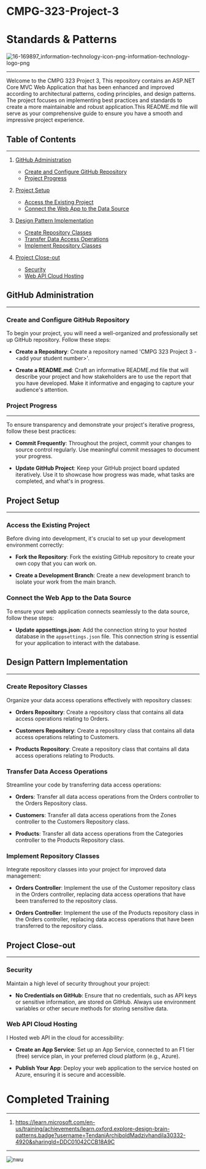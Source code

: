 # CMPG-323-Project-3
# Standards & Patterns
![16-169897_information-technology-icon-png-information-technology-logo-png](https://github.com/Madzivhandila/CMPG-323-Project-3---30332338/assets/75025282/d850405f-b90c-4087-bcad-d15b297569eb)
************************************************************************************

Welcome to the CMPG 323 Project 3, This repository contains an ASP.NET Core MVC Web Application that has been enhanced and improved according to architectural patterns, coding principles, and design patterns. The project focuses on implementing best practices and standards to create a more maintainable and robust application.This README.md file will serve as your comprehensive guide to ensure you have a smooth and impressive project experience.

## Table of Contents
************************************************************************************
1. [GitHub Administration](#github-administration)
   - [Create and Configure GitHub Repository](#create-and-configure-github-repository)
   - [Project Progress](#project-progress)

2. [Project Setup](#project-setup)
   - [Access the Existing Project](#access-the-existing-project)
   - [Connect the Web App to the Data Source](#connect-the-web-app-to-the-data-source)

3. [Design Pattern Implementation](#design-pattern-implementation)
   - [Create Repository Classes](#create-repository-classes)
   - [Transfer Data Access Operations](#transfer-data-access-operations)
   - [Implement Repository Classes](#implement-repository-classes)

4. [Project Close-out](#project-close-out)
   - [Security](#security)
   - [Web API Cloud Hosting](#web-api-cloud-hosting)

## GitHub Administration
************************************************************************************

### Create and Configure GitHub Repository

To begin your project, you will need a well-organized and professionally set up GitHub repository. Follow these steps:

- **Create a Repository**: Create a repository named 'CMPG 323 Project 3 - \<add your student number\>'.

- **Create a README.md**: Craft an informative README.md file that will describe your project and how stakeholders are to use the report that you have developed. Make it informative and engaging to capture your audience's attention.

### Project Progress
************************************************************************************

To ensure transparency and demonstrate your project's iterative progress, follow these best practices:

- **Commit Frequently**: Throughout the project, commit your changes to source control regularly. Use meaningful commit messages to document your progress.

- **Update GitHub Project**: Keep your GitHub project board updated iteratively. Use it to showcase how progress was made, what tasks are completed, and what's in progress.

## Project Setup
************************************************************************************

### Access the Existing Project


Before diving into development, it's crucial to set up your development environment correctly:

- **Fork the Repository**: Fork the existing GitHub repository to create your own copy that you can work on.

- **Create a Development Branch**: Create a new development branch to isolate your work from the main branch.

### Connect the Web App to the Data Source


To ensure your web application connects seamlessly to the data source, follow these steps:

- **Update appsettings.json**: Add the connection string to your hosted database in the `appsettings.json` file. This connection string is essential for your application to interact with the database.

## Design Pattern Implementation
************************************************************************************

### Create Repository Classes


Organize your data access operations effectively with repository classes:

- **Orders Repository**: Create a repository class that contains all data access operations relating to Orders.

- **Customers Repository**: Create a repository class that contains all data access operations relating to Customers.

- **Products Repository**: Create a repository class that contains all data access operations relating to Products.

### Transfer Data Access Operations

Streamline your code by transferring data access operations:

- **Orders**: Transfer all data access operations from the Orders controller to the Orders Repository class.

- **Customers**: Transfer all data access operations from the Zones controller to the Customers Repository class.

- **Products**: Transfer all data access operations from the Categories controller to the Products Repository class.

### Implement Repository Classes

Integrate repository classes into your project for improved data management:

- **Orders Controller**: Implement the use of the Customer repository class in the Orders controller, replacing data access operations that have been transferred to the repository class.

- **Orders Controller**: Implement the use of the Products repository class in the Orders controller, replacing data access operations that have been transferred to the repository class.

## Project Close-out
************************************************************************************

### Security

Maintain a high level of security throughout your project:

- **No Credentials on GitHub**: Ensure that no credentials, such as API keys or sensitive information, are stored on GitHub. Always use environment variables or other secure methods for storing sensitive data.

### Web API Cloud Hosting

I Hosted web API in the cloud for accessibility:

- **Create an App Service**: Set up an App Service, connected to an F1 tier (free) service plan, in your preferred cloud platform (e.g., Azure).

- **Publish Your App**: Deploy your web application to the service hosted on Azure, ensuring it is secure and accessible.

# Completed Training
*************************************************************************
1. https://learn.microsoft.com/en-us/training/achievements/learn.oxford.explore-design-brain-patterns.badge?username=TendaniArchiboldMadzivhandila30332-4920&sharingId=DDC01042CCB18A9C

*************************************************************************

![nwu](https://github.com/Madzivhandila/CMPG-323-Project-3---30332338/assets/75025282/a0283a1d-34d9-489c-8c44-90bccfc065f6)

